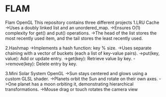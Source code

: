 # FLAM
Flam OpenGL
This repository contains three different projects
1.LRU Cache
->Uses a doubly linked list and an unordered_map.
->Ensures O(1) complexity for get() and put() operations.
->The head of the list stores the most recently used item, and the tail stores the least recently used.

2.Hashmap 
->Implements a hash function: key % size.
->Uses separate chaining with a vector of buckets (each a list of key-value pairs).
->put(key, value): Add or update entry.
->get(key): Retrieve value by key.
->remove(key): Delete entry by key.

3.Mini Solar System OpenGL
->Sun stays centered and glows using a custom GLSL shader.
->Planets orbit the Sun and rotate on their own axes.
->One planet has a moon orbiting it, demonstrating hierarchical transformations.
->Mouse drag or touch rotates the camera view
